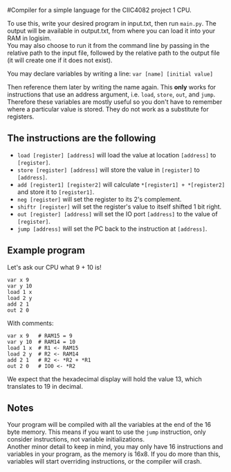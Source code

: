#Compiler for a simple language for the CIIC4082 project 1 CPU.

To use this, write your desired program in input.txt, then run `main.py`. The output will be available in output.txt, from where you can load it into your RAM in logisim.  
You may also choose to run it from the command line by passing in the relative path to the input file, followed by the relative path to the output file (it will create one if it does not exist).

You may declare variables by writing a line:
```var [name] [initial value]```

Then reference them later by writing the name again. This **only** works for instructions that use an address argument, i.e. `load`, `store`, `out`, and `jump`.
Therefore these variables are mostly useful so you don't have to remember where a particular value is stored. They do not work as a substitute for registers.

The instructions are the following
-

- `load [register] [address]` will load the value at location `[address]` to `[register]`.  
- `store [register] [address]` will store the value in `[register]` to `[address]`.
- `add [register1] [register2]` will calculate `*[register1] + *[register2]` and store it to `[register1]`.
- `neg [register]` will set the register to its 2's complement.
- `shiftr [register]` will set the register's value to itself shifted 1 bit right.
- `out [register] [address]` will set the IO port `[address]` to the value of `[register]`.
- `jump [address]` will set the PC back to the instruction at `[address]`.

Example program
-
Let's ask our CPU what 9 + 10 is!
```
var x 9  
var y 10 
load 1 x 
load 2 y 
add 2 1  
out 2 0  
```
With comments:
```
var x 9   # RAM15 = 9
var y 10  # RAM14 = 10
load 1 x  # R1 <- RAM15
load 2 y  # R2 <- RAM14
add 2 1   # R2 <- *R2 + *R1
out 2 0   # IO0 <- *R2
```
We expect that the hexadecimal display will hold the value 13, which translates to 19 in decimal.  

Notes
-

Your program will be compiled with all the variables at the end of the 16 byte memory. This means if you want to use the `jump` instruction, only consider instructions, not variable initializations.  
Another minor detail to keep in mind, you may only have 16 instructions and variables in your program, as the memory is 16x8. If you do more than this, variables will start overriding instructions, or the compiler will crash.